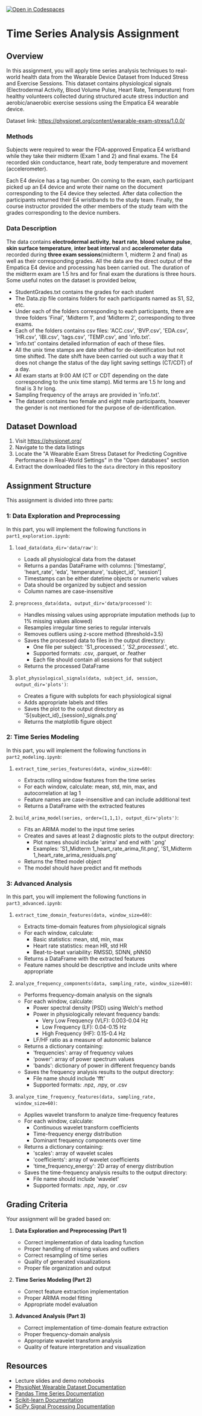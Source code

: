 [![Open in Codespaces](https://classroom.github.com/assets/launch-codespace-2972f46106e565e64193e422d61a12cf1da4916b45550586e14ef0a7c637dd04.svg)](https://classroom.github.com/open-in-codespaces?assignment_repo_id=19343043)
# Time Series Analysis Assignment

## Overview

In this assignment, you will apply time series analysis techniques to real-world health data from the Wearable Device Dataset from Induced Stress and Exercise Sessions. This dataset contains physiological signals (Electrodermal Activity, Blood Volume Pulse, Heart Rate, Temperature) from healthy volunteers collected during structured acute stress induction and aerobic/anaerobic exercise sessions using the Empatica E4 wearable device.

Dataset link: https://physionet.org/content/wearable-exam-stress/1.0.0/

### Methods

Subjects were required to wear the FDA-approved Empatica E4 wristband while they take their midterm (Exam 1 and 2) and final exams. The E4 recorded skin conductance, heart rate, body temperature and movement (accelerometer). 

Each E4 device has a tag number. On coming to the exam, each participant picked up an E4 device and wrote their name on the document corresponding to the E4 device they selected. After data collection the participants returned their E4 wristbands to the study team. Finally, the course instructor provided the other members of the study team with the grades corresponding to the device numbers.

### Data Description

The data contains **electrodermal activity**, **heart rate**, **blood volume pulse**, **skin surface temperature**, **inter beat interval** and **accelerometer data** recorded during **three exam sessions**(midterm 1, midterm 2 and final) as well as their corresponding grades. All the data are the direct output of the Empatica E4 device and processing has been carried out. The duration of the midterm exam are 1.5 hrs and for final exam the durations is three hours. Some useful notes on the dataset is provided below,

- StudentGrades.txt contains the grades for each student 
- The Data.zip file contains folders for each participants named as S1, S2, etc.
- Under each of the folders corresponding to each participants, there are three folders 'Final', 'Midterm 1', and 'Midterm 2', corresponding to three exams.
- Each of the folders contains csv files: 'ACC.csv', 'BVP.csv', 'EDA.csv', 'HR.csv', 'IBI.csv', 'tags.csv', 'TEMP.csv', and 'info.txt'.
- 'info.txt' contains detailed information of each of these files.
- All the unix time stamps are date shifted for de-identification but not time shifted. The date shift have been carried out such a way that it does not change the status of the day light saving settings (CT/CDT) of a day.
- All exam starts at 9:00 AM (CT or CDT depending on the date corresponding to the unix time stamp). Mid terms are 1.5 hr long and final is 3 hr long.
- Sampling frequency of the arrays are provided in 'info.txt'.
- The dataset contains two female and eight male participants, however the gender is not mentioned for the purpose of de-identification.

## Dataset Download 

1. Visit https://physionet.org/
2. Navigate to the data listings
3. Locate the "A Wearable Exam Stress Dataset for Predicting Cognitive Performance in Real-World Settings" in the "Open databases" section 
4. Extract the downloaded files to the `data` directory in this repository

## Assignment Structure

This assignment is divided into three parts:

### 1: Data Exploration and Preprocessing

In this part, you will implement the following functions in `part1_exploration.ipynb`:

1. `load_data(data_dir='data/raw')`:
   - Loads all physiological data from the dataset
   - Returns a pandas DataFrame with columns: ['timestamp', 'heart_rate', 'eda', 'temperature', 'subject_id', 'session']
   - Timestamps can be either datetime objects or numeric values
   - Data should be organized by subject and session
   - Column names are case-insensitive

2. `preprocess_data(data, output_dir='data/processed')`:
   - Handles missing values using appropriate imputation methods (up to 1% missing values allowed)
   - Resamples irregular time series to regular intervals
   - Removes outliers using z-score method (threshold=3.5)
   - Saves the processed data to files in the output directory:
     - One file per subject: 'S1_processed.*', 'S2_processed.*', etc.
     - Supported formats: .csv, .parquet, or .feather
     - Each file should contain all sessions for that subject
   - Returns the processed DataFrame

3. `plot_physiological_signals(data, subject_id, session, output_dir='plots')`:
   - Creates a figure with subplots for each physiological signal
   - Adds appropriate labels and titles
   - Saves the plot to the output directory as 'S{subject_id}_{session}_signals.png'
   - Returns the matplotlib figure object

### 2: Time Series Modeling

In this part, you will implement the following functions in `part2_modeling.ipynb`:

1. `extract_time_series_features(data, window_size=60)`:
   - Extracts rolling window features from the time series
   - For each window, calculate: mean, std, min, max, and autocorrelation at lag 1
   - Feature names are case-insensitive and can include additional text
   - Returns a DataFrame with the extracted features

2. `build_arima_model(series, order=(1,1,1), output_dir='plots')`:
   - Fits an ARIMA model to the input time series
   - Creates and saves at least 2 diagnostic plots to the output directory:
     - Plot names should include 'arima' and end with '.png'
     - Examples: 'S1_Midterm 1_heart_rate_arima_fit.png', 'S1_Midterm 1_heart_rate_arima_residuals.png'
   - Returns the fitted model object
   - The model should have predict and fit methods

### 3: Advanced Analysis 

In this part, you will implement the following functions in `part3_advanced.ipynb`:

1. `extract_time_domain_features(data, window_size=60)`:
   - Extracts time-domain features from physiological signals
   - For each window, calculate:
     - Basic statistics: mean, std, min, max
     - Heart rate statistics: mean HR, std HR
     - Beat-to-beat variability: RMSSD, SDNN, pNN50
   - Returns a DataFrame with the extracted features
   - Feature names should be descriptive and include units where appropriate

2. `analyze_frequency_components(data, sampling_rate, window_size=60)`:
   - Performs frequency-domain analysis on the signals
   - For each window, calculate:
     - Power spectral density (PSD) using Welch's method
     - Power in physiologically relevant frequency bands:
       - Very Low Frequency (VLF): 0.003-0.04 Hz
       - Low Frequency (LF): 0.04-0.15 Hz
       - High Frequency (HF): 0.15-0.4 Hz
     - LF/HF ratio as a measure of autonomic balance
   - Returns a dictionary containing:
     - 'frequencies': array of frequency values
     - 'power': array of power spectrum values
     - 'bands': dictionary of power in different frequency bands
   - Saves the frequency analysis results to the output directory:
     - File name should include 'fft'
     - Supported formats: .npz, .npy, or .csv

3. `analyze_time_frequency_features(data, sampling_rate, window_size=60)`:
   - Applies wavelet transform to analyze time-frequency features
   - For each window, calculate:
     - Continuous wavelet transform coefficients
     - Time-frequency energy distribution
     - Dominant frequency components over time
   - Returns a dictionary containing:
     - 'scales': array of wavelet scales
     - 'coefficients': array of wavelet coefficients
     - 'time_frequency_energy': 2D array of energy distribution
   - Saves the time-frequency analysis results to the output directory:
     - File name should include 'wavelet'
     - Supported formats: .npz, .npy, or .csv

## Grading Criteria

Your assignment will be graded based on:

1. **Data Exploration and Preprocessing (Part 1)**
   - Correct implementation of data loading function
   - Proper handling of missing values and outliers
   - Correct resampling of time series
   - Quality of generated visualizations
   - Proper file organization and output

2. **Time Series Modeling (Part 2)**
   - Correct feature extraction implementation
   - Proper ARIMA model fitting
   - Appropriate model evaluation

3. **Advanced Analysis (Part 3)**
   - Correct implementation of time-domain feature extraction
   - Proper frequency-domain analysis
   - Appropriate wavelet transform analysis
   - Quality of feature interpretation and visualization

## Resources

- Lecture slides and demo notebooks
- [PhysioNet Wearable Dataset Documentation](https://physionet.org/content/wearable-exam-stress/1.0.0/)
- [Pandas Time Series Documentation](https://pandas.pydata.org/pandas-docs/stable/user_guide/timeseries.html)
- [Scikit-learn Documentation](https://scikit-learn.org/stable/modules/classes.html)
- [SciPy Signal Processing Documentation](https://docs.scipy.org/doc/scipy/reference/signal.html)
